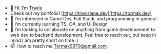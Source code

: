 - 👋 Hi, I’m [Travis](https://travislane.dev)
- Check out my portfolio! [https://travislane.dev](https://tormak.dev)
- 👀 I’m interested in Game Dev, Full Stack, and programming in general
- 🌱 I’m currently learning TS, C#, and UI Design
- 💞️ I’m looking to collaborate on anything from game developement to web dev to backend development. Feel free to reach out, but keep in mind I am pretty short on time :)
- 📫 How to reach me Tormak9970@gmail.com

<!---
Tormak9970/Tormak9970 is a ✨ special ✨ repository because its `README.md` (this file) appears on your GitHub profile.
You can click the Preview link to take a look at your changes.
--->
